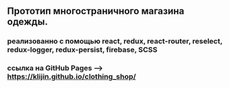## Прототип многостраничного магазина одежды.

### реализованно с помощью **react, redux, react-router, reselect, redux-logger, redux-persist, firebase, SCSS**

### ссылка на GitHub Pages --> https://klijin.github.io/clothing_shop/
